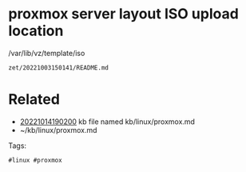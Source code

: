 # proxmox server layout ISO upload location
/var/lib/vz/template/iso

` zet/20221003150141/README.md `

# Related

- [20221014190200](/zet/20221014190200/README.md) kb file named kb/linux/proxmox.md
- ~/kb/linux/proxmox.md

Tags:

    #linux #proxmox 
